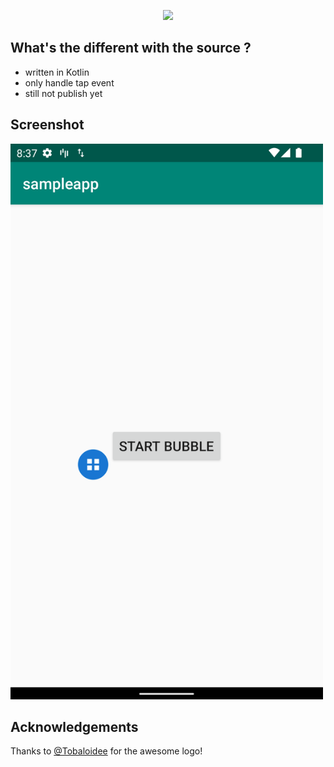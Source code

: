 <p align="center"><img src="/logo/logomark-horizontal.png"></p>

## What's the different with the source ?
- written in Kotlin
- only handle tap event
- still not publish yet

## Screenshot
<img src="/screenshots/screenshot_example.png" width="500">

## Acknowledgements
Thanks to [@Tobaloidee](https://github.com/Tobaloidee) for the awesome logo!
